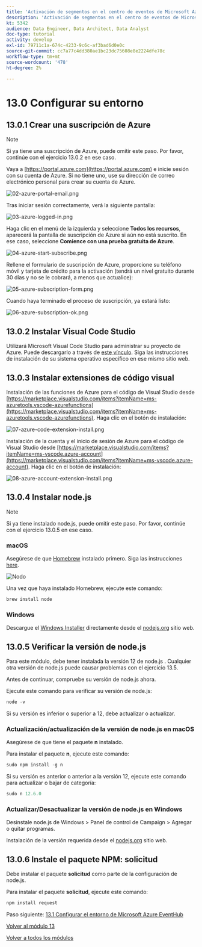 ```yaml
---
title: 'Activación de segmentos en el centro de eventos de Microsoft Azure: Configure su entorno de Microsoft Azure'
description: 'Activación de segmentos en el centro de eventos de Microsoft Azure: Configure su entorno de Microsoft Azure'
kt: 5342
audience: Data Engineer, Data Architect, Data Analyst
doc-type: tutorial
activity: develop
exl-id: 79711c1a-674c-4233-9c6c-af3bad6d0e0c
source-git-commit: cc7a77c4dd380ae1bc23dc75608e8e2224dfe78c
workflow-type: tm+mt
source-wordcount: '478'
ht-degree: 2%

---
```


# 13.0 Configurar su entorno

## 13.0.1 Crear una suscripción de Azure

>[!NOTE]
>
>Si ya tiene una suscripción de Azure, puede omitir este paso. Por favor, continúe con el ejercicio 13.0.2 en ese caso.

Vaya a [https://portal.azure.com](https://portal.azure.com) e inicie sesión con su cuenta de Azure. Si no tiene uno, use su dirección de correo electrónico personal para crear su cuenta de Azure.

![02-azure-portal-email.png](./images/02-azure-portal-email.png)

Tras iniciar sesión correctamente, verá la siguiente pantalla:

![03-azure-logged-in.png](./images/03-azure-logged-in.png)

Haga clic en el menú de la izquierda y seleccione **Todos los recursos**, aparecerá la pantalla de suscripción de Azure si aún no está suscrito. En ese caso, seleccione **Comience con una prueba gratuita de Azure**.

![04-azure-start-subscribe.png](./images/04-azure-start-subscribe.png)

Rellene el formulario de suscripción de Azure, proporcione su teléfono móvil y tarjeta de crédito para la activación (tendrá un nivel gratuito durante 30 días y no se le cobrará, a menos que actualice):

![05-azure-subscription-form.png](./images/05-azure-subscription-form.png)

Cuando haya terminado el proceso de suscripción, ya estará listo:

![06-azure-subscription-ok.png](./images/06-azure-subscription-ok.png)


## 13.0.2 Instalar Visual Code Studio

Utilizará Microsoft Visual Code Studio para administrar su proyecto de Azure. Puede descargarlo a través de [este vínculo](https://code.visualstudio.com/download). Siga las instrucciones de instalación de su sistema operativo específico en ese mismo sitio web.

## 13.0.3 Instalar extensiones de código visual

Instalación de las funciones de Azure para el código de Visual Studio desde [https://marketplace.visualstudio.com/items?itemName=ms-azuretools.vscode-azurefunctions](https://marketplace.visualstudio.com/items?itemName=ms-azuretools.vscode-azurefunctions). Haga clic en el botón de instalación:

![07-azure-code-extension-install.png](./images/07-azure-code-extension-install.png)

Instalación de la cuenta y el inicio de sesión de Azure para el código de Visual Studio desde [https://marketplace.visualstudio.com/items?itemName=ms-vscode.azure-account](https://marketplace.visualstudio.com/items?itemName=ms-vscode.azure-account). Haga clic en el botón de instalación:

![08-azure-account-extension-install.png](./images/08-azure-account-extension-install.png)

## 13.0.4 Instalar node.js

>[!NOTE]
>
>Si ya tiene instalado node.js, puede omitir este paso. Por favor, continúe con el ejercicio 13.0.5 en ese caso.

### macOS

Asegúrese de que [Homebrew](https://brew.sh/) instalado primero. Siga las instrucciones [here](https://brew.sh/).

![Nodo](./images/brew.png)

Una vez que haya instalado Homebrew, ejecute este comando:

```javascript
brew install node
```

### Windows

Descargue el [Windows Installer](https://nodejs.org/en/#home-downloadhead) directamente desde el [nodejs.org](https://nodejs.org/en/) sitio web.

## 13.0.5 Verificar la versión de node.js

Para este módulo, debe tener instalada la versión 12 de node.js . Cualquier otra versión de node.js puede causar problemas con el ejercicio 13.5.

Antes de continuar, compruebe su versión de node.js ahora.

Ejecute este comando para verificar su versión de node.js:

```javascript
node -v
```

Si su versión es inferior o superior a 12, debe actualizar o actualizar.

### Actualización/actualización de la versión de node.js en macOS

Asegúrese de que tiene el paquete **n** instalado.

Para instalar el paquete **n**, ejecute este comando:

```javascript
sudo npm install -g n
```

Si su versión es anterior o anterior a la versión 12, ejecute este comando para actualizar o bajar de categoría:

```javascript
sudo n 12.6.0
```

### Actualizar/Desactualizar la versión de node.js en Windows

Desinstale node.js de Windows > Panel de control de Campaign > Agregar o quitar programas.

Instalación de la versión requerida desde el [nodejs.org](https://nodejs.org/en/) sitio web.

## 13.0.6 Instale el paquete NPM: solicitud

Debe instalar el paquete **solicitud** como parte de la configuración de node.js.

Para instalar el paquete **solicitud**, ejecute este comando:

```javascript
npm install request
```


Paso siguiente: [13.1 Configurar el entorno de Microsoft Azure EventHub](./ex1.md)

[Volver al módulo 13](./segment-activation-microsoft-azure-eventhub.md)

[Volver a todos los módulos](./../../overview.md)
